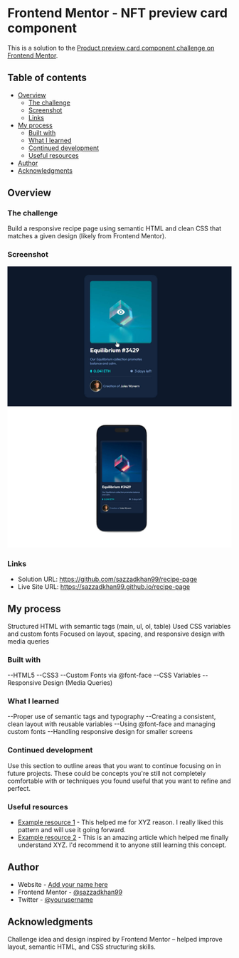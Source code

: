 # Frontend Mentor - NFT preview card component

This is a solution to the [Product preview card component challenge on Frontend Mentor](https://www.frontendmentor.io/challenges/product-preview-card-component-GO7UmttRfa).

## Table of contents

- [Overview](#overview)
  - [The challenge](#the-challenge)
  - [Screenshot](#screenshot)
  - [Links](#links)
- [My process](#my-process)
  - [Built with](#built-with)
  - [What I learned](#what-i-learned)
  - [Continued development](#continued-development)
  - [Useful resources](#useful-resources)
- [Author](#author)
- [Acknowledgments](#acknowledgments)


## Overview

### The challenge

Build a responsive recipe page using semantic HTML and clean CSS that matches a given design (likely from Frontend Mentor).

### Screenshot

![](screenshots/desktop-design.jpg)
![](screenshots/mobile-design.jpg)


### Links

- Solution URL: https://github.com/sazzadkhan99/recipe-page
- Live Site URL: https://sazzadkhan99.github.io/recipe-page

## My process

Structured HTML with semantic tags (main, ul, ol, table)
Used CSS variables and custom fonts
Focused on layout, spacing, and responsive design with media queries

### Built with

--HTML5
--CSS3
--Custom Fonts via @font-face
--CSS Variables
--Responsive Design (Media Queries)

### What I learned

--Proper use of semantic tags and typography
--Creating a consistent, clean layout with reusable variables
--Using @font-face and managing custom fonts
--Handling responsive design for smaller screens


### Continued development

Use this section to outline areas that you want to continue focusing on in future projects. These could be concepts you're still not completely comfortable with or techniques you found useful that you want to refine and perfect.


### Useful resources

- [Example resource 1](https://www.example.com) - This helped me for XYZ reason. I really liked this pattern and will use it going forward.
- [Example resource 2](https://www.example.com) - This is an amazing article which helped me finally understand XYZ. I'd recommend it to anyone still learning this concept.


## Author

- Website - [Add your name here](https://www.your-site.com)
- Frontend Mentor - [@sazzadkhan99](https://www.frontendmentor.io/profile/sazzadkhan99)
- Twitter - [@yourusername](https://www.twitter.com/yourusername)


## Acknowledgments

Challenge idea and design inspired by Frontend Mentor – helped improve layout, semantic HTML, and CSS structuring skills.

